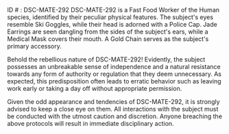 ID # : DSC-MATE-292
DSC-MATE-292 is a Fast Food Worker of the Human species, identified by their peculiar physical features. The subject's eyes resemble Ski Goggles, while their head is adorned with a Police Cap. Jade Earrings are seen dangling from the sides of the subject's ears, while a Medical Mask covers their mouth. A Gold Chain serves as the subject's primary accessory.

Behold the rebellious nature of DSC-MATE-292! Evidently, the subject possesses an unbreakable sense of independence and a natural resistance towards any form of authority or regulation that they deem unnecessary. As expected, this predisposition often leads to erratic behavior such as leaving work early or taking a day off without appropriate permission.

Given the odd appearance and tendencies of DSC-MATE-292, it is strongly advised to keep a close eye on them. All interactions with the subject must be conducted with the utmost caution and discretion. Anyone breaching the above protocols will result in immediate disciplinary action.